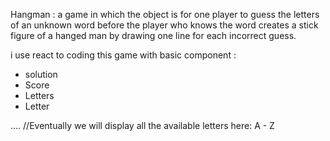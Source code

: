 Hangman : a game in which the object is for one player to guess the letters of an unknown word before the player who knows the word creates a stick figure of a hanged man by drawing one line for each incorrect guess.

i use react to coding this game with basic component :

- solution
- Score
- Letters
- Letter

<App>
  <Score /><Solution />
  <Letters><Letter></Letter><Letter></Letter>
    .... //Eventually we will display all the available letters here: A - Z
  </Letters>
</App>
